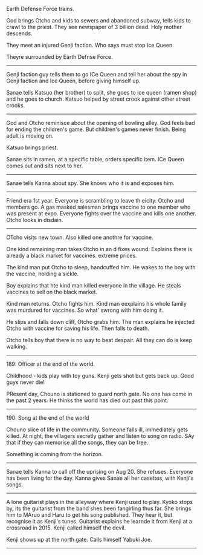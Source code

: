 Earth Defense Force trains. 

God brings Otcho and kids to sewers and abandoned subway, tells kids to crawl to the priest. They see newspaper of 3 billion dead. Holy mother descends. 

They meet an injured Genji faction. Who says must stop Ice Queen. 

Theyre surrounded by Earth Defnse Force. 

---
Genji faction guy tells them to go ICe Queen and tell her about the spy in Genji faction and Ice Queen, before giving himself up. 

Sanae tells Katsuo (her brother) to split, she goes to ice queen (ramen shop) and he goes to church. Katsuo helped by street crook against other street crooks. 


---
God and Otcho reminisce about the opening of bowling alley. God feels bad for ending the children's game. But children's games never finish. Being adult is moving on. 

Katsuo brings priest. 

Sanae sits in ramen, at a specific table, orders specific item. ICe Queen comes out and sits next to her. 

---
Sanae tells Kanna about spy. She knows who it is and exposes him. 

---
Friend era 1st year. Everyone is scrambling to leave th eicity. Otcho and members go. A gas masked salesman brings vaccine to one member who was present at expo. Everyone fights over the vaccine and kills one another. Otcho looks in disdain. 

---
OTcho visits new town. Also killed one anothre for vaccine. 

One kind remaining man takes Otcho in an d fixes wound. Explains there is already a black market for vaccines. extreme prices.

The kind man put Otcho to sleep, handcuffed him. He wakes to the boy with the vaccine, holding a sickle. 

Boy explains that hte kind man killed everyone in the village. He steals vaccines to sell on the black market. 

Kind man returns. Otcho fights him. Kind man eexplains his whole family was murdured for vaccines. So what' swrong with him doing it. 

He slips and falls down cliff, Otcho grabs him. The man explains he injected Otcho with vaccine for saving his life. Then falls to death. 

Otcho tells boy that there is no way to beat despair. All they can do is keep walking. 

---
189: Officer at the end of the world. 

Childhood - kids play with toy guns. Kenji gets shot but gets back up. Good guys never die! 

PResent day, Chouno is stationed to guard north gate. No one has come in the past 2 years. He thinks the world has died out past this point. 

---
190: Song at the end of the world

Chouno slice of life in the community. Someone falls ill, immediately gets killed. At night, the villagers secretly gather and listen to song on radio. SAy that if they can memorise all the songs, they can be free. 

Something is coming from the horizon. 

---
Sanae tells Kanna to call off the uprising on Aug 20. She refuses. Everyone has been living for the day. Kanna gives Sanae all her casettes, with Kenji's songs. 

---
A lone guitarist plays in the alleyway where Kenji used to play. Kyoko stops by, its the guitarist from the band shes been fangirling thus far. She brings him to MAruo and Haru to get his song published. They hear it, but recognise it as Kenji's tunes. Guitarist explains he learnde it from Kenji at a crossroad in 2015. Kenji called himself the devil. 

Kenji shows up at the north gate. Calls himself Yabuki Joe. 

---
